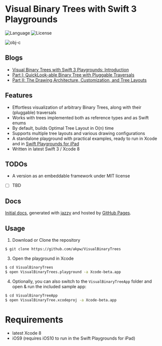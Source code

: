 Visual Binary Trees with Swift 3 Playgrounds
============

![Language](https://img.shields.io/badge/language-Swift3-orange.svg)
![License](https://img.shields.io/badge/License-GNU%20GPL-blue.svg)


![obj-c](http://www.akpdev.com/images/tree4.png)


## Blogs
* [Visual Binary Trees with Swift 3 Playgrounds: Introduction](http://www.akpdev.com/articles/2016/08/26/BinaryTreesPlayground.html)
* [Part I: QuickLook-able Binary Tree with Pluggable Traversals](http://www.akpdev.com/articles/2016/08/26/BinaryTreesPlayground-Part-I.html)
* [Part II: The Drawing Architecture, Customization, and Tree Layouts](http://www.akpdev.com/articles/2016/09/08/BinaryTreesPlayground-Part-II.html)

## Features
* Effortless visualization of arbitrary Binary Trees, along with their (pluggable) traversals
* Works with trees implemented both as reference types and as Swift enums
* By default, builds Optimal Tree Layout in O(n) time
* Supports multiple tree layouts and various drawing configurations
* A standalone playground with practical examples, ready to run in Xcode and in [Swift Playgrounds for iPad](https://www.apple.com/swift/playgrounds/)
* Written in latest Swift 3 / Xcode 8

## TODOs
* A version as an embeddable framework under MIT license
 - [ ] TBD

## Docs
 [Initial docs][docsLink], generated with [jazzy](https://github.com/realm/jazzy) and hosted by [GitHub Pages](https://pages.github.com).


## Usage

1) Download or Clone the repository

```bash
$ git clone https://github.com/akpw/VisualBinaryTrees
```

3) Open the playground in Xcode
```bash
$ cd VisualBinaryTrees
$ open VisualBinaryTrees.playground -a Xcode-beta.app
```

4) Optionally, you can also switch to the `VisualBinaryTreeApp` folder and open & run the included sample app:

```bash
$ cd VisualBinaryTreeApp
$ open VisualBinaryTree.xcodeproj -a Xcode-beta.app
```


# Requirements

* latest Xcode 8
* iOS9 (requires iOS10 to run in the Swift Playgrounds for iPad)


[docsLink]:https://akpw.github.io//VisualBinaryTrees/index.html
